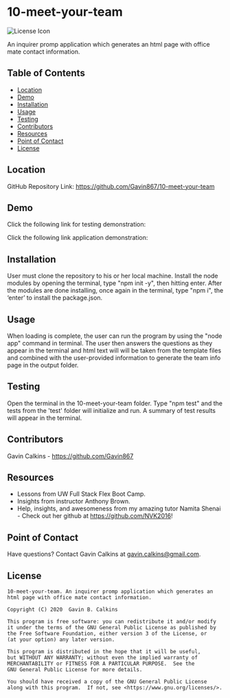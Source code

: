 # 10-meet-your-team

![License Icon](https://img.shields.io/badge/license-GPL3.0-informational.svg)

An inquirer promp application which generates an html page with office mate contact information.

## Table of Contents

- [Location](#location)
- [Demo](#demo)
- [Installation](#installation)
- [Usage](#usage)
- [Testing](#testing)
- [Contributors](#contributors)
- [Resources](#resources)
- [Point of Contact](#point-of-contact)
- [License](#license)

## Location

GitHub Repository Link: https://github.com/Gavin867/10-meet-your-team

## Demo

Click the following link for testing demonstration:

Click the following link application demonstration:

## Installation

User must clone the repository to his or her local machine. Install the node modules by opening the terminal, type "npm init -y", then hitting enter. After the modules are done installing, once again in the terminal, type "npm i", the ‘enter’ to install the package.json.

## Usage

When loading is complete, the user can run the program by using the "node app" command in terminal. The user then answers the questions as they appear in the terminal and html text will will be taken from the template files and combined with the user-provided information to generate the team info page in the output folder.

## Testing

Open the terminal in the 10-meet-your-team folder. Type "npm test" and the tests from the 'test' folder will initialize and run. A summary of test results will appear in the terminal.

## Contributors

Gavin Calkins - https://github.com/Gavin867

## Resources

- Lessons from UW Full Stack Flex Boot Camp.
- Insights from instructor Anthony Brown.
- Help, insights, and awesomeness from my amazing tutor Namita Shenai - Check out her github at https://github.com/NVK2016!

## Point of Contact

Have questions? Contact Gavin Calkins at gavin.calkins@gmail.com.

## License

    10-meet-your-team. An inquirer promp application which generates an html page with office mate contact information.

    Copyright (C) 2020  Gavin B. Calkins

    This program is free software: you can redistribute it and/or modify
    it under the terms of the GNU General Public License as published by
    the Free Software Foundation, either version 3 of the License, or
    (at your option) any later version.

    This program is distributed in the hope that it will be useful,
    but WITHOUT ANY WARRANTY; without even the implied warranty of
    MERCHANTABILITY or FITNESS FOR A PARTICULAR PURPOSE.  See the
    GNU General Public License for more details.

    You should have received a copy of the GNU General Public License
    along with this program.  If not, see <https://www.gnu.org/licenses/>.